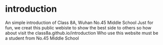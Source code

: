# introduction
An simple introduction of Class 8A, Wuhan No.45 Middle School
Just for fun, we creat this public webiste to show the best side to others
so how about visit the class8a.github.io/introduction
Who use this website must be a student from No.45 Middle School
